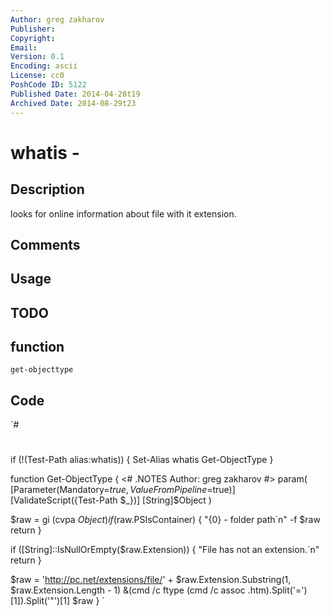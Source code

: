 ```yaml
---
Author: greg zakharov
Publisher: 
Copyright: 
Email: 
Version: 0.1
Encoding: ascii
License: cc0
PoshCode ID: 5122
Published Date: 2014-04-28t19
Archived Date: 2014-08-29t23
---
```


# whatis - 

## Description

looks for online information about file with it extension.

## Comments



## Usage



## TODO



## function

`get-objecttype`

## Code

`#
 #
 if (!(Test-Path alias:whatis)) { Set-Alias whatis Get-ObjectType }
 
 function Get-ObjectType {
   <#
     .NOTES
         Author: greg zakharov
   #>
   param(
     [Parameter(Mandatory=$true, ValueFromPipeline=$true)]
     [ValidateScript({Test-Path $_})]
     [String]$Object
   )
   
   $raw = gi (cvpa $Object)
   if ($raw.PSIsContainer) {
     "{0} - folder path`n" -f $raw
     return
   }
   
   if ([String]::IsNullOrEmpty($raw.Extension)) {
     "File has not an extension.`n"
     return
   }
   
   $raw = 'http://pc.net/extensions/file/' + $raw.Extension.Substring(1, $raw.Extension.Length - 1)
   &(cmd /c ftype (cmd /c assoc .htm).Split('=')[1]).Split('"')[1] $raw
 }
`

